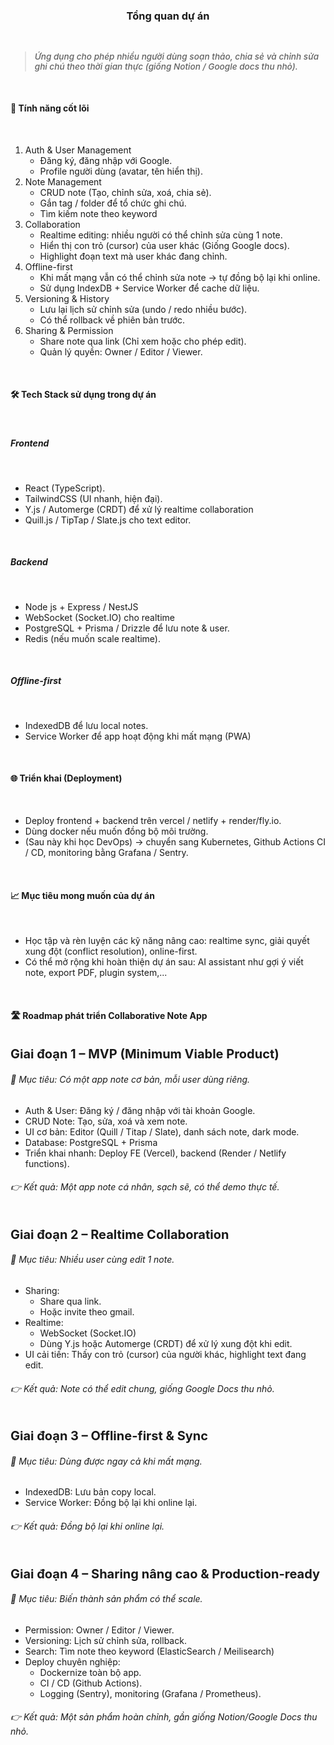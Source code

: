 <h3 align="center">Tổng quan dự án</h3>

<br />

<blockquote style="font-style: italic; font-size: 0.85rem; font-weight: 500;">
Ứng dụng cho phép nhiều người dùng soạn thảo, chia sẻ và chỉnh sửa ghi chú theo thời gian thực (giống Notion / Google docs thu nhỏ).
</blockquote>

<br />

<h4>🎯 Tính năng cốt lõi</h4>

<br />

<ol>
  <li>
    <bold>Auth & User Management</bold>
    <ul>
      <li>Đăng ký, đăng nhập với Google.</li>
      <li>Profile người dùng (avatar, tên hiển thị).</li>
    </ul>
  </li>
  <li>
    <bold>Note Management</bold>
    <ul>
      <li>CRUD note (Tạo, chỉnh sửa, xoá, chia sẻ).</li>
      <li>Gắn tag / folder để tổ chức ghi chú.</li>
      <li>Tìm kiếm note theo keyword</li>
    </ul>
  </li>
  <li>
    <bold>Collaboration</bold>
    <ul>
      <li>Realtime editing: nhiều người có thể chỉnh sửa cùng 1 note.</li>
      <li>Hiển thị con trỏ (cursor) của user khác (Giống Google docs).</li>
      <li>Highlight đoạn text mà user khác đang chỉnh.</li>
    </ul>
  </li>
  <li>
    <bold>Offline-first</bold>
    <ul>
      <li>Khi mất mạng vẫn có thể chỉnh sửa note -> tự đồng bộ lại khi online.</li>
      <li>Sử dụng IndexDB + Service Worker để cache dữ liệu.</li>
    </ul>
  </li>
  <li>
    <bold>Versioning & History</bold>
    <ul>
      <li>Lưu lại lịch sử chỉnh sửa (undo / redo nhiều bước).</li>
      <li>Có thể rollback về phiên bản trước.</li>
    </ul>
  </li>
  <li>
    <bold>Sharing & Permission</bold>
    <ul>
      <li>Share note qua link (Chỉ xem hoặc cho phép edit).</li>
      <li>Quản lý quyền: Owner / Editor / Viewer.</li>
    </ul>
  </li>
</ol>

<br />

<h4>🛠️ Tech Stack sử dụng trong dự án</h4>

<br />

<h5>Frontend</h5>

<br />

<ul>
  <li>React (TypeScript).</li>
  <li>TailwindCSS (UI nhanh, hiện đại).</li>
  <li>Y.js / Automerge (CRDT) để xử lý realtime collaboration</li>
  <li>Quill.js / TipTap / Slate.js cho text editor.</li>
</ul>

<br />

<h5>Backend</h5>

<br />

<ul>
  <li>Node js + Express / NestJS</li>
  <li>WebSocket (Socket.IO) cho realtime</li>
  <li>PostgreSQL + Prisma / Drizzle để lưu note & user.</li>
  <li>Redis (nếu muốn scale realtime).</li>
</ul>

<br />

<h5>Offline-first</h5>

<br />

<ul>
  <li>IndexedDB để lưu local notes.</li>
  <li>Service Worker để app hoạt động khi mất mạng (PWA)</li>
</ul>

<br />

<h4>🌐 Triển khai (Deployment)</h4>

<br />

<ul>
  <li>Deploy frontend + backend trên vercel / netlify + render/fly.io.</li>
  <li>Dùng docker nếu muốn đồng bộ môi trường.</li>
  <li>(Sau này khi học DevOps) -> chuyển sang Kubernetes, Github Actions CI / CD, monitoring bằng Grafana / Sentry.</li>
</ul>

<br />

<h4>📈 Mục tiêu mong muốn của dự án</h4>

<br />

<ul>
  <li>
    Học tập và rèn luyện các kỹ năng nâng cao: realtime sync, giải quyết xung đột (conflict resolution), online-first.
  </li>
  <li>
    Có thể mở rộng khi hoàn thiện dự án sau: AI assistant như gợi ý viết note, export PDF, plugin system,...
  </li>
</ul>

<br />

<h4>🛣️ Roadmap phát triển Collaborative Note App</h4>

<br />

<div style="font-size: 1.25rem; font-weight: 700; margin-bottom: 1rem;">Giai đoạn 1 – MVP (Minimum Viable Product)</div>

<h6>🎯 Mục tiêu: Có một app note cơ bản, mỗi user dùng riêng.</h6>

<ul>
  <li>Auth & User: Đăng ký / đăng nhập với tài khoản Google.</li>
  <li>CRUD Note: Tạo, sửa, xoá và xem note.</li>
  <li>UI cơ bản: Editor (Quill / Titap / Slate), danh sách note, dark mode.</li>
  <li>Database: PostgreSQL + Prisma</li>
  <li>Triển khai nhanh: Deploy FE (Vercel), backend (Render / Netlify functions).</li>
</ul>

<h6>👉 Kết quả: Một app note cá nhân, sạch sẽ, có thể demo thực tế.</h6>

<br />

<div style="font-size: 1.25rem; font-weight: 700; margin-bottom: 1rem;">Giai đoạn 2 – Realtime Collaboration</div>

<h6>🎯 Mục tiêu: Nhiều user cùng edit 1 note.</h6>

<ul>
  <li>
    <div>Sharing:</div>
    <ul>
      <li>Share qua link.</li>
      <li>Hoặc invite theo gmail.</li>
    </ul>
  </li>
  <li>
    <div>Realtime:</div>
    <ul>
      <li>WebSocket (Socket.IO)</li>
      <li>Dùng Y.js hoặc Automerge (CRDT) để xử lý xung đột khi edit.</li>
    </ul>
  </li>
  <li>UI cải tiến: Thấy con trỏ (cursor) của người khác, highlight text đang edit.</li>
</ul>

<h6>👉 Kết quả: Note có thể edit chung, giống Google Docs thu nhỏ.</h6>

<br />

<div style="font-size: 1.25rem; font-weight: 700; margin-bottom: 1rem;">Giai đoạn 3 – Offline-first & Sync</div>

<h6>🎯 Mục tiêu: Dùng được ngay cả khi mất mạng.</h6>

<ul>
  <li>IndexedDB: Lưu bản copy local.</li>
  <li>Service Worker: Đồng bộ lại khi online lại.</li>
</ul>

<h6>👉 Kết quả: Đồng bộ lại khi online lại.</h6>

<br />

<div style="font-size: 1.25rem; font-weight: 700; margin-bottom: 1rem;">Giai đoạn 4 – Sharing nâng cao & Production-ready</div>

<h6>🎯 Mục tiêu: Biến thành sản phẩm có thể scale.</h6>

<ul>
  <li>Permission: Owner / Editor / Viewer.</li>
  <li>Versioning: Lịch sử chỉnh sửa, rollback.</li>
  <li>Search: Tìm note theo keyword (ElasticSearch / Meilisearch)</li>
  <li>
    <div>Deploy chuyên nghiệp:</div>
    <ul>
      <li>Dockernize toàn bộ app.</li>
      <li>CI / CD (Github Actions).</li>
      <li>Logging (Sentry), monitoring (Grafana / Prometheus).</li>
    </ul>
  </li>
</ul>

<h6>👉 Kết quả: Một sản phẩm hoàn chỉnh, gần giống Notion/Google Docs thu nhỏ.</h6>

<br />
